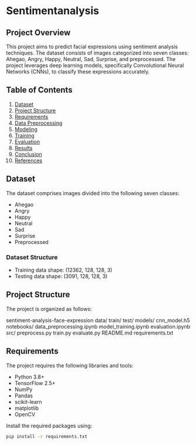 # Sentimentanalysis

## Project Overview

This project aims to predict facial expressions using sentiment analysis techniques. The dataset consists of images categorized into seven classes: Ahegao, Angry, Happy, Neutral, Sad, Surprise, and preprocessed. The project leverages deep learning models, specifically Convolutional Neural Networks (CNNs), to classify these expressions accurately.

## Table of Contents

1. [Dataset](#dataset)
2. [Project Structure](#project-structure)
3. [Requirements](#requirements)
4. [Data Preprocessing](#data-preprocessing)
5. [Modeling](#modeling)
6. [Training](#training)
7. [Evaluation](#evaluation)
8. [Results](#results)
9. [Conclusion](#conclusion)
10. [References](#references)

## Dataset

The dataset comprises images divided into the following seven classes:
- Ahegao
- Angry
- Happy
- Neutral
- Sad
- Surprise
- Preprocessed

### Dataset Structure

- Training data shape: (12362, 128, 128, 3)
- Testing data shape: (3091, 128, 128, 3)

## Project Structure

The project is organized as follows:

sentiment-analysis-face-expression
data/
train/
test/
models/
cnn_model.h5
notebooks/
data_preprocessing.ipynb
model_training.ipynb
evaluation.ipynb
src/
preprocess.py
train.py
evaluate.py
README.md
requirements.txt

## Requirements

The project requires the following libraries and tools:

- Python 3.8+
- TensorFlow 2.5+
- NumPy
- Pandas
- scikit-learn
- matplotlib
- OpenCV

Install the required packages using:

```bash
pip install -r requirements.txt


